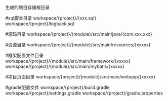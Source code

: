 生成的项目存储根目录

#sql脚本目录
workspace/{project}/{xxx.sql}
workspace/{project}/logback.sql

#源码目录
workspace/{project}/{module}/src/main/java/{com.xxx.xxx}

#资源目录
workspace/{project}/{module}/src/main/resources/{xxxxx}

#框架配置文件目录
workspace/{project}/{module}/src/main/framework/{xxxxx}
workspace/{project}/{module}/src/main/mybatis/{xxxxx}

#项目页面目录
workspace/{project}/{module}/src/main/webapp/{xxxxx}

#gradle配置文件
workspace/{project}/build.gradle
workspace/{project}/settings.gradle 
workspace/{project}/gradle.properties 
 
